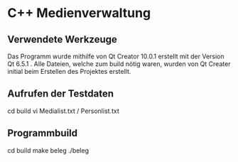 <h1>C++ Medienverwaltung</h1>

<h2>Verwendete Werkzeuge</h2>
Das Programm wurde mithilfe von Qt Creator 10.0.1 erstellt mit der Version Qt 6.5.1 .
Alle Dateien, welche zum build nötig waren, wurden von Qt Creater initial beim Erstellen des Projektes erstellt.

<h2>Aufrufen der Testdaten</h2>
cd build
vi Medialist.txt / Personlist.txt

<h2>Programmbuild</h2>
cd build
make beleg
./beleg

